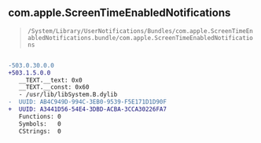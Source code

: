 ## com.apple.ScreenTimeEnabledNotifications

> `/System/Library/UserNotifications/Bundles/com.apple.ScreenTimeEnabledNotifications.bundle/com.apple.ScreenTimeEnabledNotifications`

```diff

-503.0.30.0.0
+503.1.5.0.0
   __TEXT.__text: 0x0
   __TEXT.__const: 0x60
   - /usr/lib/libSystem.B.dylib
-  UUID: AB4C949D-994C-3EB0-9539-F5E171D1D90F
+  UUID: A3441D56-54E4-3DBD-ACBA-3CCA30226FA7
   Functions: 0
   Symbols:   0
   CStrings:  0

```
